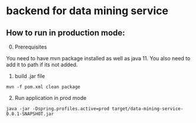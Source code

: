 # backend for data mining service

## How to run in production mode:

0. Prerequisites

You need to have mvn package installed as well as java 11. You also
need to add it to path if its not added.

1. build .jar file

```mvn -f pom.xml clean package```

2. Run application in prod mode

```java -jar -Dspring.profiles.active=prod target/data-mining-service-0.0.1-SNAPSHOT.jar```



